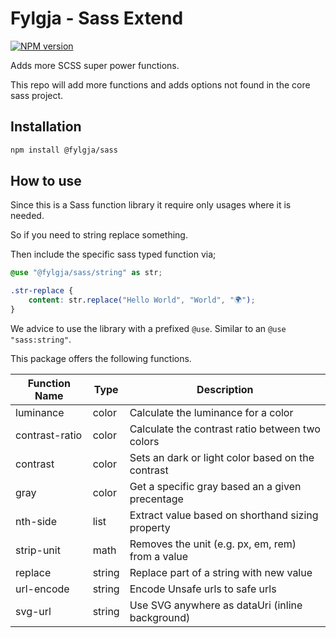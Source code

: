 # Fylgja - Sass Extend

[![NPM version](https://img.shields.io/npm/v/@fylgja/sass.svg)](https://www.npmjs.org/package/@fylgja/sass)

Adds more SCSS super power functions.

This repo will add more functions and adds options not found in the core sass project.

## Installation

```bash
npm install @fylgja/sass
```

## How to use

Since this is a Sass function library it require only usages where it is needed.

So if you need to string replace something.

Then include the specific sass typed function via;

```scss
@use "@fylgja/sass/string" as str;

.str-replace {
    content: str.replace("Hello World", "World", "🌍");
}
```

We advice to use the library with a prefixed `@use`.
Similar to an `@use "sass:string"`.

This package offers the following functions.

| Function Name  | Type   | Description                                       |
| -------------- | ------ | ------------------------------------------------- |
| luminance      | color  | Calculate the luminance for a color               |
| contrast-ratio | color  | Calculate the contrast ratio between two colors   |
| contrast       | color  | Sets an dark or light color based on the contrast |
| gray           | color  | Get a specific gray based an a given precentage   |
| nth-side       | list   | Extract value based on shorthand sizing property  |
| strip-unit     | math   | Removes the unit (e.g. px, em, rem) from a value  |
| replace        | string | Replace part of a string with new value           |
| url-encode     | string | Encode Unsafe urls to safe urls                   |
| svg-url        | string | Use SVG anywhere as dataUri (inline background)   |
